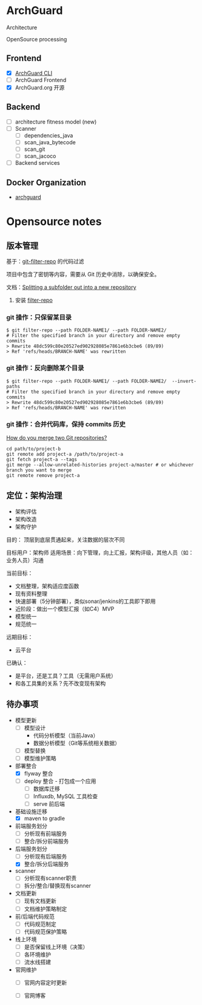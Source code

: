 # ArchGuard

Architecture

OpenSource processing

## Frontend

- [x] [ArchGuard CLI](https://github.com/archguard/arch-guard-cli)
- [ ] ArchGuard Frontend
- [x] ArchGuard.org 开源

## Backend

- [ ] architecture fitness model (new)
- [ ] Scanner
   - [ ] dependencies_java
   - [ ] scan_java_bytecode
   - [ ] scan_git  
   - [ ] scan_jacoco 
- [ ] Backend services

## Docker Organization
 - [archguard](https://hub.docker.com/orgs/archguard/repositories)

# Opensource notes

## 版本管理

基于：[git-filter-repo](https://htmlpreview.github.io/?https://github.com/newren/git-filter-repo/blob/docs/html/git-filter-repo.html) 的代码过滤

项目中包含了密钥等内容，需要从 Git 历史中消除，以确保安全。

文档：[Splitting a subfolder out into a new repository](https://docs.github.com/en/get-started/using-git/splitting-a-subfolder-out-into-a-new-repository)

1. 安装 [filter-repo](https://github.com/newren/git-filter-repo/blob/main/INSTALL.md)


### git 操作：只保留某目录

```
$ git filter-repo --path FOLDER-NAME1/ --path FOLDER-NAME2/
# Filter the specified branch in your directory and remove empty commits
> Rewrite 48dc599c80e20527ed902928085e7861e6b3cbe6 (89/89)
> Ref 'refs/heads/BRANCH-NAME' was rewritten
```

### git 操作：反向删除某个目录 

```
$ git filter-repo --path FOLDER-NAME1/ --path FOLDER-NAME2/  --invert-paths 
# Filter the specified branch in your directory and remove empty commits
> Rewrite 48dc599c80e20527ed902928085e7861e6b3cbe6 (89/89)
> Ref 'refs/heads/BRANCH-NAME' was rewritten
```

### git 操作：合并代码库，保持 commits 历史

[How do you merge two Git repositories?](https://stackoverflow.com/questions/1425892/how-do-you-merge-two-git-repositories)

```
cd path/to/project-b
git remote add project-a /path/to/project-a
git fetch project-a --tags
git merge --allow-unrelated-histories project-a/master # or whichever branch you want to merge
git remote remove project-a
```


## 定位：架构治理
- 架构评估
- 架构改造
- 架构守护


目的：
顶层到底层贯通起来，关注数据的层次不同

目标用户：架构师
适用场景：向下管理，向上汇报，架构评级，其他人员（如：业务人员）沟通

当前目标：
- 文档整理，架构适应度函数
- 现有资料整理
- 快速部署（5分钟部署），类似sonar/jenkins的工具即下即用
- 近阶段：做出一个模型汇报（如C4）MVP
- 模型统一
- 规范统一

远期目标：
- 云平台

已确认：
- 是平台，还是工具？工具（无需用户系统）
- 和各工具集的关系？先不改变现有架构

## 待办事项
- 模型更新
  - [ ] 模型设计
    - 代码分析模型（当前Java）
    - 数据分析模型（Git等系统相关数据）
  - [ ] 模型替换
  - [ ] 模型维护策略
  
- 部署整合
  - [x] flyway 整合
  - [ ] deploy 整合 - 打包成一个应用
     - [ ] 数据库迁移
     - [ ] Influxdb, MySQL 工具检查 
     - [ ] serve 前后端

- 基础设施迁移
  - [x] maven to gradle
  
- 前端服务划分
  - [ ] 分析现有前端服务
  - [ ] 整合/拆分前端服务
  
- 后端服务划分
  - [ ] 分析现有后端服务
  - [x] 整合/拆分后端服务
  
- scanner
  - [ ] 分析现有scanner职责
  - [ ] 拆分/整合/替换现有scanner
  
- 文档更新
  - [ ] 现有文档更新
  - [ ] 文档维护策略制定
  
- 前/后端代码规范
  - [ ] 代码规范制定
  - [ ] 代码规范保护策略
  
- 线上环境
  - [ ] 是否保留线上环境（决策）
  - [ ] 各环境维护
  - [ ] 流水线搭建
  
- 官网维护
  - [ ] 官网内容定时更新
  - [ ] 官网博客


